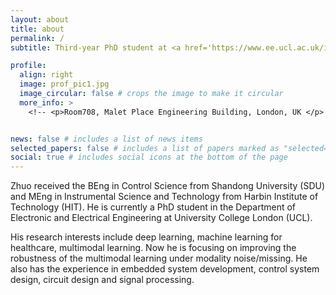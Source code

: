```yaml
---
layout: about
title: about
permalink: /
subtitle: Third-year PhD student at <a href='https://www.ee.ucl.ac.uk/iiml/'>I2|ML group </a>, <a href='https://www.ucl.ac.uk/'>University College London</a>.<br>Check the CV from <a href='https://github.com/ZhuoZHI-UCL/ZhuoZHI-UCL.github.io/blob/master/CV/CV_ZZ.pdf'>here</a>.

profile:
  align: right
  image: prof_pic1.jpg
  image_circular: false # crops the image to make it circular
  more_info: >
    <!-- <p>Room708, Malet Place Engineering Building, London, UK </p> -->


news: false # includes a list of news items
selected_papers: false # includes a list of papers marked as "selected={true}"
social: true # includes social icons at the bottom of the page
---
```


Zhuo received the BEng in Control Science from Shandong University (SDU)  and  MEng in Instrumental Science and Technology from Harbin Institute of Technology (HIT). He is currently a PhD student in the Department of Electronic and Electrical Engineering at University College London (UCL).  

His research interests include deep learning, machine learning for healthcare, multimodal learning. Now he is focusing on improving the robustness of the multimodal learning under modality noise/missing.  He also has the experience in embedded system development, control system design, circuit design and signal processing.


